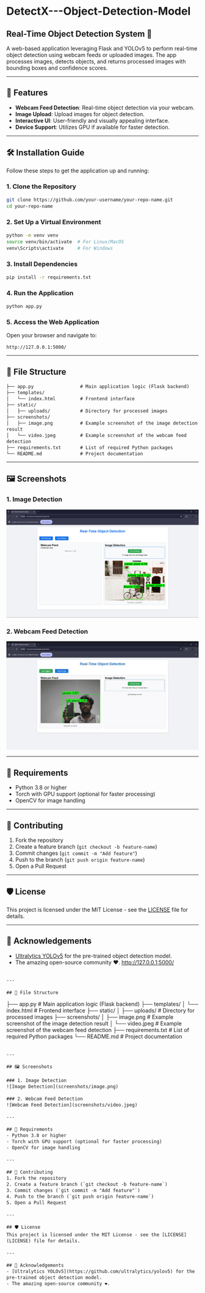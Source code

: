 # DetectX---Object-Detection-Model


## Real-Time Object Detection System 🚀

A web-based application leveraging Flask and YOLOv5 to perform real-time object detection 
using webcam feeds or uploaded images. The app processes images, detects objects, and 
returns processed images with bounding boxes and confidence scores.

---

## 📜 Features
- **Webcam Feed Detection**: Real-time object detection via your webcam.
- **Image Upload**: Upload images for object detection.
- **Interactive UI**: User-friendly and visually appealing interface.
- **Device Support**: Utilizes GPU if available for faster detection.

---

## 🛠️ Installation Guide

Follow these steps to get the application up and running:

### 1. Clone the Repository
```bash
git clone https://github.com/your-username/your-repo-name.git
cd your-repo-name
```

### 2. Set Up a Virtual Environment
```bash
python -m venv venv
source venv/bin/activate  # For Linux/MacOS
venv\Scripts\activate     # For Windows
```

### 3. Install Dependencies
```bash
pip install -r requirements.txt
```

### 4. Run the Application
```bash
python app.py
```

### 5. Access the Web Application
Open your browser and navigate to:
```
http://127.0.0.1:5000/
```

---

## 📂 File Structure

```
├── app.py                 # Main application logic (Flask backend)
├── templates/
│   └── index.html         # Frontend interface
├── static/
│   ├── uploads/           # Directory for processed images
├── screenshots/
│   ├── image.png          # Example screenshot of the image detection result
│   └── video.jpeg         # Example screenshot of the webcam feed detection
├── requirements.txt       # List of required Python packages
└── README.md              # Project documentation
```

---

## 🖼️ Screenshots

### 1. Image Detection
![Image Detection](screenshots/image.png)

### 2. Webcam Feed Detection
![Webcam Feed Detection](screenshots/video.jpeg)

---

## 🔧 Requirements
- Python 3.8 or higher
- Torch with GPU support (optional for faster processing)
- OpenCV for image handling

---

## 🤝 Contributing
1. Fork the repository
2. Create a feature branch (`git checkout -b feature-name`)
3. Commit changes (`git commit -m "Add feature"`)
4. Push to the branch (`git push origin feature-name`)
5. Open a Pull Request

---

## 🛡️ License
This project is licensed under the MIT License - see the [LICENSE](LICENSE) file for details.

---

## 🌟 Acknowledgements
- [Ultralytics YOLOv5](https://github.com/ultralytics/yolov5) for the pre-trained object detection model.
- The amazing open-source community ❤️.
http://127.0.0.1:5000/
```

---

## 📂 File Structure

```
├── app.py                 # Main application logic (Flask backend)
├── templates/
│   └── index.html         # Frontend interface
├── static/
│   ├── uploads/           # Directory for processed images
├── screenshots/
│   ├── image.png          # Example screenshot of the image detection result
│   └── video.jpeg         # Example screenshot of the webcam feed detection
├── requirements.txt       # List of required Python packages
└── README.md              # Project documentation
```

---

## 🖼️ Screenshots

### 1. Image Detection
![Image Detection](screenshots/image.png)

### 2. Webcam Feed Detection
![Webcam Feed Detection](screenshots/video.jpeg)

---

## 🔧 Requirements
- Python 3.8 or higher
- Torch with GPU support (optional for faster processing)
- OpenCV for image handling

---

## 🤝 Contributing
1. Fork the repository
2. Create a feature branch (`git checkout -b feature-name`)
3. Commit changes (`git commit -m "Add feature"`)
4. Push to the branch (`git push origin feature-name`)
5. Open a Pull Request

---

## 🛡️ License
This project is licensed under the MIT License - see the [LICENSE](LICENSE) file for details.

---

## 🌟 Acknowledgements
- [Ultralytics YOLOv5](https://github.com/ultralytics/yolov5) for the pre-trained object detection model.
- The amazing open-source community ❤️.
